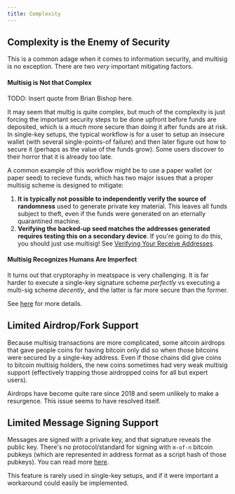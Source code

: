 ```yaml
---
title: Complexity
---
```



## Complexity is the Enemy of Security
This is a common adage when it comes to information security, and multisig is no exception.
There are two *very* important mitigating factors.

#### Multisig is Not that Complex
TODO: Insert quote from Brian Bishop here.

It may seem that multig is quite complex, but much of the complexity is just forcing the important security steps to be done upfront before funds are deposited, which is a *much* more secure than doing it after funds are at risk.
In single-key setups, the typical workflow is for a user to setup an insecure wallet (with several single-points-of failure) and then later figure out how to secure it (perhaps as the value of the funds grow).
Some users discover to their horror that it is already too late.

A common example of this workflow might be to use a paper wallet (or paper seed) to recieve funds, which has two major issues that a proper multisig scheme is designed to mitigate:
1. **It is typically not possible to independently verify the source of randomness** used to generate private key material.
This leaves all funds subject to theft, even if the funds were generated on an eternally quarantined machine.
2. **Verifying the backed-up seed matches the addresses generated requires testing this on a secondary device**.
If you're going to do this, you should just use multisig!
See [Verifying Your Receive Addresses](verify-receive-address/).

#### Multisig Recognizes Humans Are Imperfect
It turns out that cryptoraphy in meatspace is very challenging.
It is far harder to execute a single-key signature scheme *perfectly* vs executing a multi-sig scheme *decently*, and the latter is far more secure than the former.

See [here](/why-multisig) for more details.

## Limited Airdrop/Fork Support
Because multisig transactions are more complicated, some altcoin airdrops that gave people coins for having bitcoin only did so when those bitcoins were secured by a single-key address.
Even if those chains did give coins to bitcoin multisig holders, the new coins sometimes had very weak multisig support (effectively trapping those airdropped coins for all but expert users).

Airdrops have become quite rare since 2018 and seem unlikely to make a resurgence.
This issue seems to have resolved itself.

## Limited Message Signing Support
Messages are signed with a private key, and that signature reveals the public key.
There's no protocol/standard for signing with `m-of-n` bitcoin pubkeys (which are represented in address format as a script hash of those pubkeys).
You can read more [here](https://github.com/spesmilo/electrum/issues/2408).

This feature is rarely used in single-key setups, and if it were important a workaround could easily be implemented.
